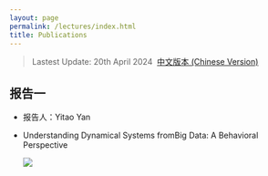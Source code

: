```yaml
---
layout: page
permalink: /lectures/index.html
title: Publications
---
```


> Lastest Update: 20th April 2024&nbsp;  [中文版本 (Chinese Version)](https://caihanlin.com/file/publications-zh/)

## 报告一

- 报告人：Yitao Yan<br>

- Understanding Dynamical Systems fromBig Data: A Behavioral Perspective<br>

  <div>
  <img src="https://usst222122164.github.io/images/lectures/yitaoyan.jpg">
  </div>

<br>
